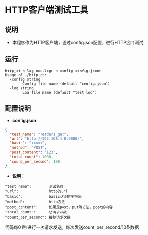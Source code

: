 # HTTP客户端测试工具
## 说明
- 本程序作为HTTP客户端，通过config.json配置，进行HTTP接口测试

## 运行
```
http_ct <-log xxx.log> <-config config.json>
Usage of ./http_ct:
  -config string
    	Config file name (default "config.json")
  -log string
    	Log file name (default "test.log")
```

## 配置说明
- **config.json**
```json
{
  "test_name": "readers_get",
  "url": "http://192.168.1.8:9000/",
  "basic": "xxxxx",
  "method": "POST",
  "post_content": "123",
  "total_count": 1000,
  "count_per_second": 100
}
```
- **说明：**
```
"test_name":        测试名称
"url":              http的url
"basic":            basic认证的字符串
"method":           http方法
"post_content":     如果是post，put等方法，post的内容
"total_count":      总请求次数
"count_per_second": 每秒请求次数
```


  代码每0.1秒进行一次请求发送，每次发送count_per_second/10条数据
